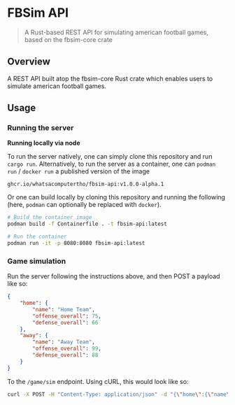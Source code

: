 # FBSim API

> A Rust-based REST API for simulating american football games, based on the fbsim-core crate

## Overview

A REST API built atop the fbsim-core Rust crate which enables users to simulate american football games.

## Usage

### Running the server

**Running locally via node**

To run the server natively, one can simply clone this repository and run `cargo run`.  Alternatively, to run the server as a container, one can `podman run` / `docker run` a published version of the image
```
ghcr.io/whatsacomputertho/fbsim-api:v1.0.0-alpha.1
```

Or one can build locally by cloning this repository and running the following (here, `podman` can optionally be replaced with `docker`).
```sh
# Build the container image
podman build -f Containerfile . -t fbsim-api:latest

# Run the container
podman run -it -p 8080:8080 fbsim-api:latest
```

### Game simulation

Run the server following the instructions above, and then POST a payload like so:

```json
{
    "home": {
        "name": "Home Team",
        "offense_overall": 75,
        "defense_overall": 66
    },
    "away": {
        "name": "Away Team",
        "offense_overall": 99,
        "defense_overall": 88
    }
}
```

To the `/game/sim` endpoint.  Using cURL, this would look like so:
```sh
curl -X POST -H "Content-Type: application/json" -d "{\"home\":{\"name\":\"Home Team\",\"offense_overall\":75,\"defense_overall\": 66},\"away\":{\"name\":\"Away Team\",\"offense_overall\":99,\"defense_overall\":88}}\" http://127.0.0.1:8080
```
